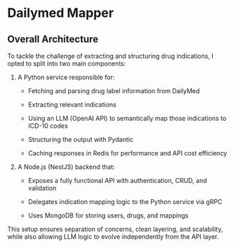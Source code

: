 # Dailymed Mapper

## Overall Architecture

To tackle the challenge of extracting and structuring drug indications, I opted to split into two main components:

1. A Python service responsible for:

   - Fetching and parsing drug label information from DailyMed

   - Extracting relevant indications

   - Using an LLM (OpenAI API) to semantically map those indications to ICD-10 codes

   - Structuring the output with Pydantic

   - Caching responses in Redis for performance and API cost efficiency

2. A Node.js (NestJS) backend that:

   - Exposes a fully functional API with authentication, CRUD, and validation

   - Delegates indication mapping logic to the Python service via gRPC

   - Uses MongoDB for storing users, drugs, and mappings

This setup ensures separation of concerns, clean layering, and scalability, while also allowing LLM logic to evolve independently from the API layer.
